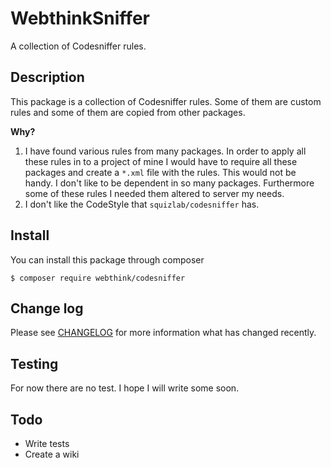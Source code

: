 # WebthinkSniffer

A collection of Codesniffer rules.

## Description

This package is a collection of Codesniffer rules. Some of them are custom rules and some of them are
copied from other packages.

**Why?**
1. I have found various rules from many packages. In order to apply all these rules in to a project of mine
   I would have to require all these packages and create a `*.xml` file with the rules.
   This would not be handy. I don't like to be dependent in so many packages.
   Furthermore some of these rules I needed them altered to server my needs.
2. I don't like the CodeStyle that `squizlab/codesniffer` has. 

## Install

You can install this package through composer

    $ composer require webthink/codesniffer

## Change log

Please see [CHANGELOG](CHANGELOG.md) for more information what has changed recently.

## Testing

For now there are no test. I hope I will write some soon.

## Todo

- Write tests
- Create a wiki